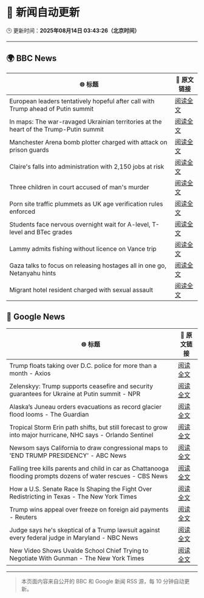 # 🧠 新闻自动更新

🕒 更新时间：**2025年08月14日 03:43:26（北京时间）**

---

## 🌍 BBC News

| 🌐 标题 | 🔗 原文链接 |
|--------|-------------|
| European leaders tentatively hopeful after call with Trump ahead of Putin summit | [阅读全文](https://www.bbc.com/news/articles/cpv0l9e187yo?at_medium=RSS&at_campaign=rss) |
| In maps: The war-ravaged Ukrainian territories at the heart of the Trump-Putin summit | [阅读全文](https://www.bbc.com/news/articles/cgkrn433lk2o?at_medium=RSS&at_campaign=rss) |
| Manchester Arena bomb plotter charged with attack on prison guards | [阅读全文](https://www.bbc.com/news/articles/ckge2qdr88eo?at_medium=RSS&at_campaign=rss) |
| Claire's falls into administration with 2,150 jobs at risk | [阅读全文](https://www.bbc.com/news/articles/cp8zwdy98k8o?at_medium=RSS&at_campaign=rss) |
| Three children in court accused of man's murder | [阅读全文](https://www.bbc.com/news/articles/cgr99lkjlk4o?at_medium=RSS&at_campaign=rss) |
| Porn site traffic plummets as UK age verification rules enforced | [阅读全文](https://www.bbc.com/news/articles/c17n9k54qz2o?at_medium=RSS&at_campaign=rss) |
| Students face nervous overnight wait for A-level, T-level and BTec grades | [阅读全文](https://www.bbc.com/news/articles/c15lv2xxyy5o?at_medium=RSS&at_campaign=rss) |
| Lammy admits fishing without licence on Vance trip | [阅读全文](https://www.bbc.com/news/articles/cg7jdkmvvv1o?at_medium=RSS&at_campaign=rss) |
| Gaza talks to focus on releasing hostages all in one go, Netanyahu hints | [阅读全文](https://www.bbc.com/news/articles/c9vd734vv0yo?at_medium=RSS&at_campaign=rss) |
| Migrant hotel resident charged with sexual assault | [阅读全文](https://www.bbc.com/news/articles/c0l6kdn041wo?at_medium=RSS&at_campaign=rss) |

## 📰 Google News

| 🌐 标题 | 🔗 原文链接 |
|--------|-------------|
| Trump floats taking over D.C. police for more than a month - Axios | [阅读全文](https://news.google.com/rss/articles/CBMic0FVX3lxTE5YeDFKdkpzRmoydWFLWmdGOUFtY3VOVXJIZTBZZGJia0hnb2pzQ1R3NERJSkZuOF9JUGxWc3dDZFNtOXUtWEJEalhJYUdtdTFTbWlVMVk1MXFmRURJZF80aXo5di0teHJPSG9xQURINnNKMWc?oc=5) |
| Zelenskyy: Trump supports ceasefire and security guarantees for Ukraine at Putin summit - NPR | [阅读全文](https://news.google.com/rss/articles/CBMilgFBVV95cUxNSEFXMDVxbzl0Mi05ZVpqWDhpM3hxdFozZW0zRkV5a0FVbWhzVzJBNThWWW11RFR1bzdYWU1QZFpZbFV6a3RidUlCLUJibUdLYnRTZndFYzVqNVZ4WmhJWXRFZF80ZXJINFY0SmRHa1pEV20zQTREWlpUSmZUUTktRVA3WklIYUx5RURESXR5QkpydUNTQVE?oc=5) |
| Alaska’s Juneau orders evacuations as record glacier flood looms - The Guardian | [阅读全文](https://news.google.com/rss/articles/CBMilgFBVV95cUxNdXN1YVBVWll4TC0xTC14cmlvcFRWMEd2SHU5UWpGN2ZZNVlWRTRUVl83VGhvdGFBYU5JczEwRklnMnFCMXNuN1lyQXBqMWdsQ0hJOXpqci1DWDB1eXNvQlM0MlVWbE5jVW4zMF9NTWh6US1YSnpZblBhZUh4YzN2aElDT1VQT2xLNjZSdG1IbWl1Q0JGMlE?oc=5) |
| Tropical Storm Erin path shifts, but still forecast to grow into major hurricane, NHC says - Orlando Sentinel | [阅读全文](https://news.google.com/rss/articles/CBMinwFBVV95cUxQLVJkS0tnV3AyVkNzczNJd01fVzNaRlEwY2Z5QjNNUXRGaDB0bUxaY1JuOFZPcGNaWU9FTDdlWERFaFVwb21idVkxbGY5Q3Q4eVpZY3RLcjBKQ000WlNPcXRJTk14UGlVRTBqR0FxdTlvdVlmeElXUk55bFJQT2dPTlBKdlB2RlJ3UTFraDdDUS1meVBVTlprelBod0wxOUE?oc=5) |
| Newsom says California to draw congressional maps to 'END TRUMP PRESIDENCY' - ABC News | [阅读全文](https://news.google.com/rss/articles/CBMinwFBVV95cUxNQW9ETGhFVDdUdUFBVjRodUl2TGYtN25XWDVyR3JhdUxKSnVSTXVkUnNXbU1ySnc0ckFfX0VnWXVNS213Y3U4NWNJVDRVNzd4MHZzN2xZaXVaNmkzWmJxc0hycXJiMHFEMUx5bGpYYzhVdXVMenl3cWZIOUs2ZDRBbkxtY2VDWVIwTDZsYmJpdTZlLUctZ1RwZ21ocjdnZ2fSAaQBQVVfeXFMT0dMaDdHdVlyemUxUFR2YXktX1RPT3ZWeEZqODJOMnhFNmtrUkxRdEJzQlN4S29xeHdUVlcya2E4amVKZmJ2SkFyYnh3T050aVpKbVBFeDBoRHpNR2dYV2VtdTZlRHNOdzU0QXZqeDVtRVJBTV9KVnl1Ry1ha1ZuODJhZkp3ek9Fd3R5cVo4cTMtQV9fSXRvM1dxTzZaMnJmVzQweWU?oc=5) |
| Falling tree kills parents and child in car as Chattanooga flooding prompts dozens of water rescues - CBS News | [阅读全文](https://news.google.com/rss/articles/CBMiowFBVV95cUxQSlhPbXlFdkZ5d0JaT29uVWloNURvUGh3NjJYTm1LX3Y2eGZVcW5iR1VCMVVWQkdmWWY2ODYxWm5mSl9VRC1wd0EydWdYVklpRTJNODN1c21RcXI3YmJnaXozTV9xeEFuWnFJZHVqWmJaVElDOVNndE5nakYwaTE2dTZGR3liVVNNYnB0dzFpLVJfMG1lM2tMWkl1ckthMW5MUmJn0gGoAUFVX3lxTE9jNlVrUklBZWFFSkpPUW5xdHo3bnU2WGVUcTZHUklQb2R3TWxuOEY0N245bGd5aVdnc3hjaXZxWlJOUDdxYk1aZy1MQUFUenhsNFJuTUJ2TmNQYWtTSUljNUwwZmZTNTlOVGZkSHRvQzluSHpHa1RhVWV3WTd0WFpXVjVCTmZNelZiWWRabXVMTWNOSWFQTjZMQ3lETHVuVzVjQWFGR2h5Zw?oc=5) |
| How a U.S. Senate Race Is Shaping the Fight Over Redistricting in Texas - The New York Times | [阅读全文](https://news.google.com/rss/articles/CBMihAFBVV95cUxNWFhrSFQxcXVuc0NscWdhMm5PRHdoUS1LNjlOVFM2dzRZMUt2VHpMQ3U3a0lZUEhvSmJLdW9Jcm1BNXBobEZIbG1jOUkzV3FfTkttajk4REg2bHBCRlFRWFBGVWVxRzlNRkktT0x3QXhTcUtsNHJxcHphVmVQa1ROckY5Q0E?oc=5) |
| Trump wins appeal over freeze on foreign aid payments - Reuters | [阅读全文](https://news.google.com/rss/articles/CBMipgFBVV95cUxPcUFvVmdDMHQySHNSclFwVEJ6SFZTVzBqMS0zWlF4dXFBR2ZGVkRJdzV4WDluYllWdXM4MGI0d2JLbXhxYjVSNVdTcDhxVXhtY0UwNGpMcFl2R1VPTF9TNDJST2tZLTFaN0Q5ME5WLWcwTGtEYnQ0eUJ1UEZtcm96a2dPb0lmX2RaWHg2Yk56OXkteXotdjQ1Y0dNb2gzZmNBc1F3ZXJn?oc=5) |
| Judge says he's skeptical of a Trump lawsuit against every federal judge in Maryland - NBC News | [阅读全文](https://news.google.com/rss/articles/CBMixgFBVV95cUxNcW5UVFFaMTdZWXMzbmZEVk9GcWpkSjVKUkhNZ01rWUpLWjNZQmwyaVA3RzNqR1JVVG5yWFJGV0E4QUtxNUJkVXhYdl85NXJTVWJ1bzZYZDNobXBRd2FSczI4cEcxejJZaFdoTkFMYnh0d3J0X1poZ19RTXhoYVVWM19DdWd5Uzd4dXJEWDdJTUVOc2pEX1JYUXdIdDVpUFFDU1pvcGI1M1pfR0RIcTdXYjdqNzhqSzluV0tLM2U2T0JkV3NBTEHSAVZBVV95cUxONkd0SWY1LVlDeTltN25KV0xSTGhoMlBDVUxLUWNGSWJEay1FdWpSNl81QXktUHM3blE3QzF2TmFFQ0RiT1hndUFKTTF0UEVhSzJ5cnJjdw?oc=5) |
| New Video Shows Uvalde School Chief Trying to Negotiate With Gunman - The New York Times | [阅读全文](https://news.google.com/rss/articles/CBMigAFBVV95cUxNTUxSMUFSWmtETmhTcUtObUdQQ2RSUWJLM2hQUGkybFhxRTFhXzdLanhCYWhlakJuQkFIaU05YVlEclFSSzJyVWc2Y2pLcFloS1NZcURENEQ5ZUYydVN0VTlKM3JWN0hIbmUyWC1uWXk4VVBTaUNEUHdGd1F2OHhVNg?oc=5) |

---
> 本页面内容来自公开的 BBC 和 Google 新闻 RSS 源，每 10 分钟自动更新。